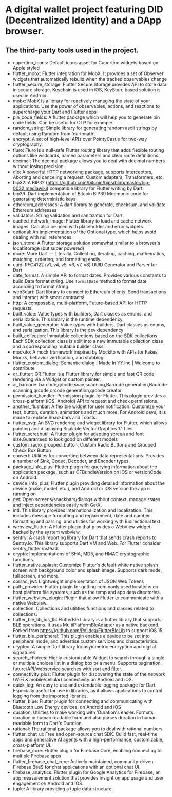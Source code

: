 # A digital wallet project featuring DID (Decentralized Identity) and a DApp browser.

## The third-party tools used in the project.
- cupertino_icons: Default icons asset for Cupertino widgets based on Apple styled
- flutter_mobx: Flutter integration for MobX. It provides a set of Observer widgets that automatically rebuild when the tracked observables change
- flutter_secure_storage: Flutter Secure Storage provides API to store data in secure storage. Keychain is used in iOS, KeyStore based solution is used in Android.
- mobx: MobX is a library for reactively managing the state of your applications. Use the power of observables, actions, and reactions to supercharge your Dart and Flutter apps
- pin_code_fields: A flutter package which will help you to generate pin code fields. Can be useful for OTP for example.
- random_string: Simple library for generating random ascii strings by default using Random from 'dart:math'.
- encrypt: A set of high-level APIs over PointyCastle for two-way cryptography.
- fluro: Fluro is a null-safe Flutter routing library that adds flexible routing options like wildcards, named parameters and clear route definitions.
- decimal: The decimal package allows you to deal with decimal numbers without losing precision.
- dio: A powerful HTTP networking package, supports Interceptors, Aborting and canceling a request, Custom adapters, Transformers, etc.
- bip32: A BIP32 (https://github.com/bitcoin/bips/blob/master/bip-0032.mediawiki) compatible library for Flutter writing by Dart.
- bip39: Dart implementation of Bitcoin BIP39 Mnemonic code for generating deterministic keys
- ethereum_addresses: A dart library to generate, checksum, and validate Ethereum addresses
- validators: String validation and sanitization for Dart.
- cached_network_image: Flutter library to load and cache network images. Can also be used with placeholder and error widgets.
- optional: An implementation of the Optional type, which helps avoid dealing with null references
- json_store: A Flutter storage solution somewhat similar to a browser's localStorage (but super powered)
- more: More Dart — Literally. Collecting, iterating, caching, mathematics, matching, ordering, and formatting easily.
- uuid: RFC4122 (v1, v4, v5, v6, v7, v8) UUID Generator and Parser for Dart
- date_format: A simple API to format dates. Provides various constants to build Date format string. Use `formatDate` method to format date according to format string.
- web3dart: Dart library to connect to Ethereum clients. Send transactions and interact with smart contracts!
- http: A composable, multi-platform, Future-based API for HTTP requests.
- built_value: Value types with builders, Dart classes as enums, and serialization. This library is the runtime dependency.
- built_value_generator: Value types with builders, Dart classes as enums, and serialization. This library is the dev dependency
- built_collection: Immutable collections based on the SDK collections. Each SDK collection class is split into a new immutable collection class and a corresponding mutable builder class.
- mockito: A mock framework inspired by Mockito with APIs for Fakes, Mocks, behavior verification, and stubbing.
- flutter_custom_dialog: Semantic dialog | Made In YY.inc | Welcome to contribute
- qr_flutter: QR.Flutter is a Flutter library for simple and fast QR code rendering via a Widget or custom painter.
- ai_barcode: barcode,qrcode,scan,scanning,Barcode generation,Barcode scanning,qrcode,qrcode generation,qrcode creator
- permission_handler: Permission plugin for Flutter. This plugin provides a cross-platform (iOS, Android) API to request and check permissions.
- another_flushbar: A flexible widget for user notification. Customize your text, button, duration, animations and much more. For Android devs, it is made to replace Snackbars and Toasts.
- flutter_svg: An SVG rendering and widget library for Flutter, which allows painting and displaying Scalable Vector Graphics 1.1 files
- flutter_screenutil: A flutter plugin for adapting screen and font size.Guaranteed to look good on different models
- custom_radio_grouped_button: Custom Radio Buttons and Grouped Check Box Button
- convert: Utilities for converting between data representations. Provides a number of Sink, Codec, Decoder, and Encoder types.
- package_info_plus: Flutter plugin for querying information about the application package, such as CFBundleVersion on iOS or versionCode on Android.
- device_info_plus: Flutter plugin providing detailed information about the device (make, model, etc.), and Android or iOS version the app is running on
- get: Open screens/snackbars/dialogs without context, manage states and inject dependencies easily with GetX.
- intl: This library provides internationalization and localization. This includes message formatting and replacement, date and number formatting and parsing, and utilities for working with Bidirectional text.
- webview_flutter: A Flutter plugin that provides a WebView widget backed by the system webview.
- sentry: A crash reporting library for Dart that sends crash reports to Sentry.io. This library supports Dart VM and Web. For Flutter consider sentry_flutter instead.
- crypto: Implementations of SHA, MD5, and HMAC cryptographic functions.
- flutter_native_splash: Customize Flutter's default white native splash screen with background color and splash image. Supports dark mode, full screen, and more.
- corsac_jwt: Lightweight implementation of JSON Web Tokens
- path_provider: Flutter plugin for getting commonly used locations on host platform file systems, such as the temp and app data directories.
- flutter_webview_plugin: Plugin that allow Flutter to communicate with a native Webview.
- collection: Collections and utilities functions and classes related to collections.
- flutter_ble_lib_ios_15: FlutterBle Library is a flutter library that supports BLE operations. It uses MultiPlatformBleAdapter as a native backend. Forked from https://github.com/Polidea/FlutterBleLib to support iOS 15.
- flutter_ble_peripheral: This plugin enables a device to be set into peripheral mode, and advertise custom services and characteristics.
- crypton: A simple Dart library for asymmetric encryption and digital signatures
- search_choices: Highly customizable Widget to search through a single or multiple choices list in a dialog box or a menu. Supports pagination, future/API/webservice searches with sort and filter.
- connectivity_plus: Flutter plugin for discovering the state of the network (WiFi & mobile/cellular) connectivity on Android and iOS.
- quick_log: An easy to use and extendable logging package for Dart. Especially useful for use in libraries, as it allows applications to control logging from the imported libraries.
- flutter_blue: Flutter plugin for connecting and communicating with Bluetooth Low Energy devices, on Android and iOS
- duration: Utilities to make working with 'Duration's easier. Formats duration in human readable form and also parses duration in human readable form to Dart's Duration.
- rational: The rational package allows you to deal with rational numbers.
- flutter_chat_ui: Free and open-source chat SDK. Build fast, real-time apps and generative AI agents with a high-performance, customizable, cross-platform UI.
- firebase_core: Flutter plugin for Firebase Core, enabling connecting to multiple Firebase apps
- flutter_firebase_chat_core: Actively maintained, community-driven Firebase BaaS for chat applications with an optional chat UI.
- firebase_analytics: Flutter plugin for Google Analytics for Firebase, an app measurement solution that provides insight on app usage and user engagement on Android and iOS.
- tuple: A library providing a tuple data structure.
